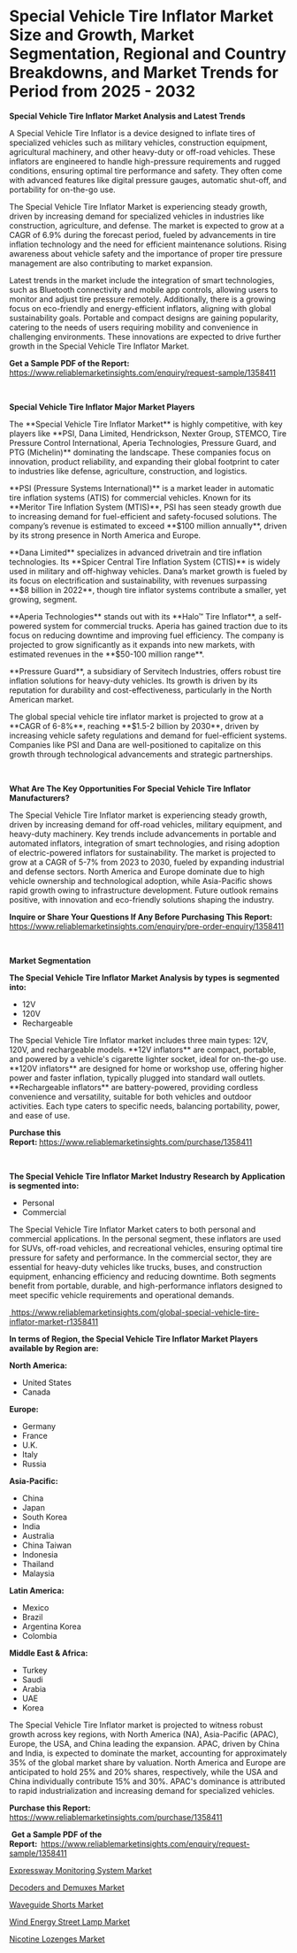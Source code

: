 <p><h1>Special Vehicle Tire Inflator Market Size and Growth, Market Segmentation, Regional and Country Breakdowns, and Market Trends for Period from 2025 -  2032</h1></p><p><strong>Special Vehicle Tire Inflator Market Analysis and Latest Trends</strong></p>
<p><p>A Special Vehicle Tire Inflator is a device designed to inflate tires of specialized vehicles such as military vehicles, construction equipment, agricultural machinery, and other heavy-duty or off-road vehicles. These inflators are engineered to handle high-pressure requirements and rugged conditions, ensuring optimal tire performance and safety. They often come with advanced features like digital pressure gauges, automatic shut-off, and portability for on-the-go use.</p><p>The Special Vehicle Tire Inflator Market is experiencing steady growth, driven by increasing demand for specialized vehicles in industries like construction, agriculture, and defense. The market is expected to grow at a CAGR of 6.9% during the forecast period, fueled by advancements in tire inflation technology and the need for efficient maintenance solutions. Rising awareness about vehicle safety and the importance of proper tire pressure management are also contributing to market expansion.</p><p>Latest trends in the market include the integration of smart technologies, such as Bluetooth connectivity and mobile app controls, allowing users to monitor and adjust tire pressure remotely. Additionally, there is a growing focus on eco-friendly and energy-efficient inflators, aligning with global sustainability goals. Portable and compact designs are gaining popularity, catering to the needs of users requiring mobility and convenience in challenging environments. These innovations are expected to drive further growth in the Special Vehicle Tire Inflator Market.</p></p>
<p><strong>Get a Sample PDF of the Report:&nbsp;</strong> <a href="https://www.reliablemarketinsights.com/enquiry/request-sample/1358411?utm_campaign=2012&utm_medium=2&utm_source=Github&utm_content=ia&utm_term=23012025&utm_id=special-vehicle-tire-inflator">https://www.reliablemarketinsights.com/enquiry/request-sample/1358411</a></p>
<p>&nbsp;</p>
<p><strong>Special Vehicle Tire Inflator Major Market Players</strong></p>
<p><p>The **Special Vehicle Tire Inflator Market** is highly competitive, with key players like **PSI, Dana Limited, Hendrickson, Nexter Group, STEMCO, Tire Pressure Control International, Aperia Technologies, Pressure Guard, and PTG (Michelin)** dominating the landscape. These companies focus on innovation, product reliability, and expanding their global footprint to cater to industries like defense, agriculture, construction, and logistics.</p><p>**PSI (Pressure Systems International)** is a market leader in automatic tire inflation systems (ATIS) for commercial vehicles. Known for its **Meritor Tire Inflation System (MTIS)**, PSI has seen steady growth due to increasing demand for fuel-efficient and safety-focused solutions. The company’s revenue is estimated to exceed **$100 million annually**, driven by its strong presence in North America and Europe.</p><p>**Dana Limited** specializes in advanced drivetrain and tire inflation technologies. Its **Spicer Central Tire Inflation System (CTIS)** is widely used in military and off-highway vehicles. Dana’s market growth is fueled by its focus on electrification and sustainability, with revenues surpassing **$8 billion in 2022**, though tire inflator systems contribute a smaller, yet growing, segment.</p><p>**Aperia Technologies** stands out with its **Halo™ Tire Inflator**, a self-powered system for commercial trucks. Aperia has gained traction due to its focus on reducing downtime and improving fuel efficiency. The company is projected to grow significantly as it expands into new markets, with estimated revenues in the **$50-100 million range**.</p><p>**Pressure Guard**, a subsidiary of Servitech Industries, offers robust tire inflation solutions for heavy-duty vehicles. Its growth is driven by its reputation for durability and cost-effectiveness, particularly in the North American market.</p><p>The global special vehicle tire inflator market is projected to grow at a **CAGR of 6-8%**, reaching **$1.5-2 billion by 2030**, driven by increasing vehicle safety regulations and demand for fuel-efficient systems. Companies like PSI and Dana are well-positioned to capitalize on this growth through technological advancements and strategic partnerships.</p></p>
<p>&nbsp;</p>
<p><strong>What Are The Key Opportunities For Special Vehicle Tire Inflator Manufacturers?</strong></p>
<p><p>The Special Vehicle Tire Inflator market is experiencing steady growth, driven by increasing demand for off-road vehicles, military equipment, and heavy-duty machinery. Key trends include advancements in portable and automated inflators, integration of smart technologies, and rising adoption of electric-powered inflators for sustainability. The market is projected to grow at a CAGR of 5-7% from 2023 to 2030, fueled by expanding industrial and defense sectors. North America and Europe dominate due to high vehicle ownership and technological adoption, while Asia-Pacific shows rapid growth owing to infrastructure development. Future outlook remains positive, with innovation and eco-friendly solutions shaping the industry.</p></p>
<p><strong>Inquire or Share Your Questions If Any Before Purchasing This Report:</strong> <a href="https://www.reliablemarketinsights.com/enquiry/pre-order-enquiry/1358411?utm_campaign=2012&utm_medium=2&utm_source=Github&utm_content=ia&utm_term=23012025&utm_id=special-vehicle-tire-inflator">https://www.reliablemarketinsights.com/enquiry/pre-order-enquiry/1358411</a></p>
<p>&nbsp;</p>
<p><strong>Market Segmentation</strong></p>
<p><strong>The Special Vehicle Tire Inflator Market Analysis by types is segmented into:</strong></p>
<p><ul><li>12V</li><li>120V</li><li>Rechargeable</li></ul></p>
<p><p>The Special Vehicle Tire Inflator market includes three main types: 12V, 120V, and rechargeable models. **12V inflators** are compact, portable, and powered by a vehicle's cigarette lighter socket, ideal for on-the-go use. **120V inflators** are designed for home or workshop use, offering higher power and faster inflation, typically plugged into standard wall outlets. **Rechargeable inflators** are battery-powered, providing cordless convenience and versatility, suitable for both vehicles and outdoor activities. Each type caters to specific needs, balancing portability, power, and ease of use.</p></p>
<p><strong>Purchase this Report:&nbsp;</strong><a href="https://www.reliablemarketinsights.com/purchase/1358411?utm_campaign=2012&utm_medium=2&utm_source=Github&utm_content=ia&utm_term=23012025&utm_id=special-vehicle-tire-inflator">https://www.reliablemarketinsights.com/purchase/1358411</a></p>
<p>&nbsp;</p>
<p><strong>The Special Vehicle Tire Inflator Market Industry Research by Application is segmented into:</strong></p>
<p><ul><li>Personal</li><li>Commercial</li></ul></p>
<p><p>The Special Vehicle Tire Inflator Market caters to both personal and commercial applications. In the personal segment, these inflators are used for SUVs, off-road vehicles, and recreational vehicles, ensuring optimal tire pressure for safety and performance. In the commercial sector, they are essential for heavy-duty vehicles like trucks, buses, and construction equipment, enhancing efficiency and reducing downtime. Both segments benefit from portable, durable, and high-performance inflators designed to meet specific vehicle requirements and operational demands.</p></p>
<p><a href="https://www.reliablemarketinsights.com/global-special-vehicle-tire-inflator-market-r1358411?utm_campaign=2012&utm_medium=2&utm_source=Github&utm_content=ia&utm_term=23012025&utm_id=special-vehicle-tire-inflator">&nbsp;https://www.reliablemarketinsights.com/global-special-vehicle-tire-inflator-market-r1358411</a></p>
<p><strong>In terms of Region, the Special Vehicle Tire Inflator Market Players available by Region are:</strong></p>
<p>
    <p> <strong> North America: </strong>
        <ul>
            <li>United States</li>
            <li>Canada</li>
        </ul>
        </p> 
    <p> <strong> Europe: </strong>
        <ul>
            <li>Germany</li>
            <li>France</li>
            <li>U.K.</li>
            <li>Italy</li>
            <li>Russia</li>
        </ul>
        </p> 
    <p> <strong> Asia-Pacific: </strong>
        <ul>
            <li>China</li>
            <li>Japan</li>
            <li>South Korea</li>
            <li>India</li>
            <li>Australia</li>
            <li>China Taiwan</li>
            <li>Indonesia</li>
            <li>Thailand</li>
            <li>Malaysia</li>
        </ul>
        </p> 
    <p> <strong> Latin America: </strong>
        <ul>
            <li>Mexico</li>
            <li>Brazil</li>
            <li>Argentina Korea</li>
            <li>Colombia</li>
        </ul>
        </p> 
    <p> <strong> Middle East & Africa: </strong>
        <ul>
            <li>Turkey</li>
            <li>Saudi</li>
            <li>Arabia</li>
            <li>UAE</li>
            <li>Korea</li>
        </ul>
    </p>
    </p>
<p><p>The Special Vehicle Tire Inflator market is projected to witness robust growth across key regions, with North America (NA), Asia-Pacific (APAC), Europe, the USA, and China leading the expansion. APAC, driven by China and India, is expected to dominate the market, accounting for approximately 35% of the global market share by valuation. North America and Europe are anticipated to hold 25% and 20% shares, respectively, while the USA and China individually contribute 15% and 30%. APAC's dominance is attributed to rapid industrialization and increasing demand for specialized vehicles.</p></p>
<p><strong>Purchase this Report: </strong><a href="https://www.reliablemarketinsights.com/purchase/1358411?utm_campaign=2012&utm_medium=2&utm_source=Github&utm_content=ia&utm_term=23012025&utm_id=special-vehicle-tire-inflator">https://www.reliablemarketinsights.com/purchase/1358411</a></p>
<p>&nbsp;<strong>Get a Sample PDF of the Report:&nbsp;&nbsp;</strong><a href="https://www.reliablemarketinsights.com/enquiry/request-sample/1358411?utm_campaign=2012&utm_medium=2&utm_source=Github&utm_content=ia&utm_term=23012025&utm_id=special-vehicle-tire-inflator">https://www.reliablemarketinsights.com/enquiry/request-sample/1358411</a></p>
<p><strong></strong></p>
<p><p><a href="https://www.linkedin.com/pulse/in-depth-investigation-expressway-monitoring-system-market-vhrlf?utm_campaign=2012&utm_medium=2&utm_source=Github&utm_content=ia&utm_term=23012025&utm_id=special-vehicle-tire-inflator">Expressway Monitoring System Market</a></p><p><a href="https://www.linkedin.com/pulse/decoders-demuxes-market-outlook-from-2025-2032-size-share-5kxoc?utm_campaign=2012&utm_medium=2&utm_source=Github&utm_content=ia&utm_term=23012025&utm_id=special-vehicle-tire-inflator">Decoders and Demuxes Market</a></p><p><a href="https://www.linkedin.com/pulse/waveguide-shorts-market-size-continuously-growing-cagr-71-from-ksf1e?utm_campaign=2012&utm_medium=2&utm_source=Github&utm_content=ia&utm_term=23012025&utm_id=special-vehicle-tire-inflator">Waveguide Shorts Market</a></p><p><a href="https://www.linkedin.com/pulse/wind-energy-street-lamp-market-size-growing-cagr-75-forecast-y82af?utm_campaign=2012&utm_medium=2&utm_source=Github&utm_content=ia&utm_term=23012025&utm_id=special-vehicle-tire-inflator">Wind Energy Street Lamp Market</a></p><p><a href="https://www.linkedin.com/pulse/nicotine-lozenges-market-growth-outlook-2025-2032-in-depth-vvq2c?utm_campaign=2012&utm_medium=2&utm_source=Github&utm_content=ia&utm_term=23012025&utm_id=special-vehicle-tire-inflator">Nicotine Lozenges Market</a></p></p>
